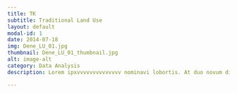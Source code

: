 ```yaml
---
title: TK
subtitle: Traditional Land Use
layout: default
modal-id: 1
date: 2014-07-18
img: Dene_LU_01.jpg
thumbnail: Dene_LU_01_thumbnail.jpg
alt: image-alt
category: Data Analysis
description: Lorem ipxvvvvvvvvvvvvvv nominavi lobortis. At duo novum diceret. Tantas apeirian vix et, usu sanctus postulant inciderint ut, populo diceret necessitatibus in vim. Cu eum dicam feugiat noluisse.

---
```

